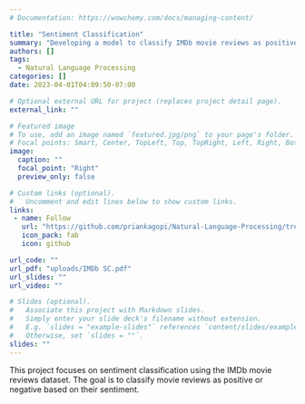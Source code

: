 ```yaml
---
# Documentation: https://wowchemy.com/docs/managing-content/

title: "Sentiment Classification"
summary: "Developing a model to classify IMDb movie reviews as positive or negative sentiments."
authors: []
tags: 
  - Natural Language Processing
categories: []
date: 2023-04-01T04:09:50-07:00

# Optional external URL for project (replaces project detail page).
external_link: ""

# Featured image
# To use, add an image named `featured.jpg/png` to your page's folder.
# Focal points: Smart, Center, TopLeft, Top, TopRight, Left, Right, BottomLeft, Bottom, BottomRight.
image:
  caption: ""
  focal_point: "Right"
  preview_only: false

# Custom links (optional).
#   Uncomment and edit lines below to show custom links.
links:
 - name: Follow
   url: "https://github.com/priankagopi/Natural-Language-Processing/tree/main/Sentiment-Classification-using-IMDb-Movie-Reviews-Dataset"
   icon_pack: fab
   icon: github

url_code: ""
url_pdf: "uploads/IMDb SC.pdf"
url_slides: ""
url_video: ""

# Slides (optional).
#   Associate this project with Markdown slides.
#   Simply enter your slide deck's filename without extension.
#   E.g. `slides = "example-slides"` references `content/slides/example-slides.md`.
#   Otherwise, set `slides = ""`.
slides: ""
---
```


This project focuses on sentiment classification using the IMDb movie reviews dataset. The goal is to classify movie reviews as positive or negative based on their sentiment.
